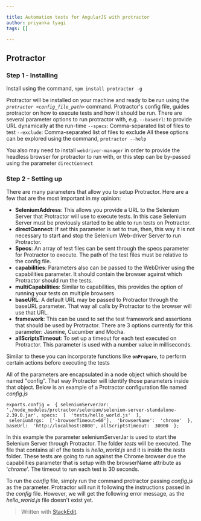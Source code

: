 ```yaml
---

title: Automation tests for AngularJS with protractor
author: priyanka tyagi
tags: []

---
```


## Protractor
### **Step 1 - Installing**
Install using the command, `npm install protractor -g`

Protractor will be installed on your machine and ready to be run using the  _`protractor <config_file_path>`_  command.
Protractor's config file, guides protractor on how to execute tests and how it should be run.
There are several parameter options to run protractor with, e.g.
`--baseUrl`: to provide URL dynamically at the run-time
`--specs`:  Comma-separated list of files to test
`--exclude`:  Comma-separated list of files to exclude
All these options can be explored using the command, `protractor --help`

You also may need to install `webdriver-manager` in order to provide the headless browser for protractor to run with, or this step can be by-passed using the parameter `directConnect`

### **Step 2 - Setting up**

There are many parameters that allow you to setup Protractor. Here are a few that are the most important in my opinion:

-   **SeleniumAddress**: This allows you provide a URL to the Selenium Server that Protractor will use to execute tests. In this case Selenium Server must be previously started to be able to run tests on Protractor.
-   **directConnect**: If set this parameter is set to true, then, this way it is not necessary to start and stop the Selenium Web-driver Server to run Protractor.
-   **Specs**: An array of test files can be sent through the specs parameter for Protractor to execute. The path of the test files must be relative to the config file.
-   **capabilities**: Parameters also can be passed to the WebDriver using the capabilities parameter. It should contain the browser against which Protractor should run the tests.
-  **multiCapabilities**: Similar to capabilities, this provides the option of running your tests on multiple browsers
-   **baseURL**: A default URL may be passed to Protractor through the baseURL parameter. That way all calls by Protractor to the browser will use that URL.
-   **framework**: This can be used to set the test framework and assertions that should be used by Protractor. There are 3 options currently for this parameter: Jasmine, Cucumber and Mocha.
-   **allScriptsTimeout**: To set up a timeout for each test executed on Protractor. This parameter is used with a number value in milliseconds.

Similar to these you can incorporate functions like **`onPrepare`**, to perform certain actions before executing the tests

All of the parameters are encapsulated in a node object which should be named "config". That way Protractor will identify those parameters inside that object. Below is an example of a Protractor configuration file named _config.js_

```
exports.config =  { seleniumServerJar:  './node_modules/protractor/selenium/selenium-server-standalone-2.39.0.jar', specs:  [  'tests/hello_world.js'  ],  
 seleniumArgs:  ['-browserTimeout=60'],  'browserName':  'chrome'  }, baseUrl:  'http://localhost:8000', allScriptsTimeout:  30000  };
```
In this example the parameter seleniumServerJar is used to start the Selenium Server through Protractor. The folder  _tests_  will be executed. The file that contains all of the tests is _hello_world.js_ and it is inside the  _tests_  folder. These tests are going to run against the Chrome browser due the capabilities parameter that is setup with the browserName attribute as '_chrome_'. The timeout to run each test is 30 seconds.

To run the  _config_  file, simply run the command protractor passing  _config.js_  as the parameter. Protractor will run it following the instructions passed in the  _config_  file. However, we will get the following error message, as the  _hello_world.js_  file doesn't exist yet.
> Written with [StackEdit](https://stackedit.io/).
<!--stackedit_data:
eyJoaXN0b3J5IjpbMTE4NTIxNzcxMiwtMTUwMzQ4NjAyOSwtMj
k1MTY1Njk2LC0xNTAzNDg2MDI5LDczMDk5ODExNiw1ODM2MDYx
MzddfQ==
-->